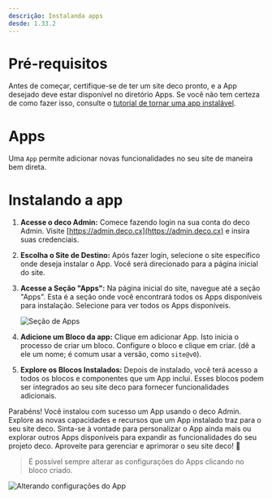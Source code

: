 ```yaml
---
descrição: Instalanda apps
desde: 1.33.2
---
```


# Pré-requisitos

Antes de começar, certifique-se de ter um site deco pronto, e a App desejado
deve estar disponível no diretório Apps. Se você não tem certeza de como fazer
isso, consulte o
[tutorial de tornar uma app instalável](/docs/pt/developing/making-an-app-installable).

# Apps

Uma `App` permite adicionar novas funcionalidades no seu site de maneira bem
direta.

# Instalando a app

1. **Acesse o deco Admin:** Comece fazendo login na sua conta do deco Admin.
   Visite [https://admin.deco.cx](https://admin.deco.cx) e insira suas
   credenciais.

2. **Escolha o Site de Destino:** Após fazer login, selecione o site específico
   onde deseja instalar o App. Você será direcionado para a página inicial do
   site.

3. **Acesse a Seção "Apps":** Na página inicial do site, navegue até a seção
   "Apps". Esta é a seção onde você encontrará todos os Apps disponíveis para
   instalação. Selecione para ver todos os Apps disponíveis.

    ![Seção de Apps](https://github.com/deco-cx/apps/assets/882438/e2533612-6828-4fb6-9959-96f000ca3537)

4. **Adicione um Bloco da app:** Clique em adicionar App. Isto inicia o processo
   de criar um bloco. Configure o bloco e clique em criar. (dê a ele um nome; é
   comum usar a versão, como `site@v0`).

5. **Explore os Blocos Instalados:** Depois de instalado, você terá acesso a
   todos os blocos e componentes que um App inclui. Esses blocos podem ser
   integrados ao seu site deco para fornecer funcionalidades adicionais.

Parabéns! Você instalou com sucesso um App usando o deco Admin. Explore as novas
capacidades e recursos que um App instalado traz para o seu site deco. Sinta-se
à vontade para personalizar o App ainda mais ou explorar outros Apps disponíveis
para expandir as funcionalidades do seu projeto deco. Aproveite para gerenciar e
aprimorar o seu site deco! 🚀

> É possível sempre alterar as configurações do Apps clicando no bloco criado.

![Alterando configurações do App](https://github.com/deco-cx/apps/assets/882438/5cf7fe48-89b1-47cd-be82-2f7ff601e640)

